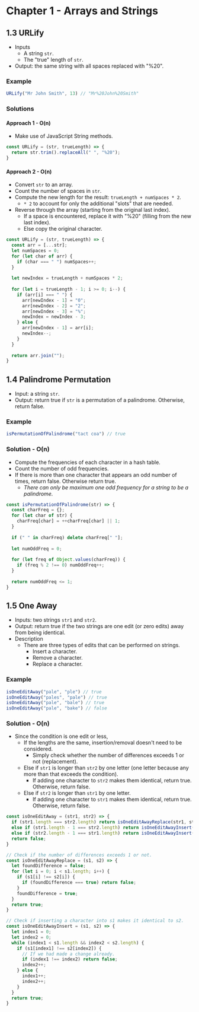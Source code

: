 # Chapter 1 - Arrays and Strings

## 1.3 URLify
- Inputs
  - A string `str`.
  - The "true" length of `str`.
- Output: the same string with all spaces replaced with "%20".
### Example
```js
URLify("Mr John Smith", 13) // "Mr%20John%20Smith"
```
### Solutions
#### Approach 1 - O(n)
- Make use of JavaScript String methods.
```js
const URLify = (str, trueLength) => {
  return str.trim().replaceAll(" ", "%20");
}
```
#### Approach 2 - O(n)
- Convert `str` to an array.
- Count the number of spaces in `str`.
- Compute the new length for the result: `trueLength + numSpaces * 2`.
  - `* 2` to account for only the additional "slots" that are needed.
- Reverse through the array (starting from the original last index).
  - If a space is encountered, replace it with "%20" (filling from the new last index).
  - Else copy the original character.
```js
const URLify = (str, trueLength) => {
  const arr = [...str];
  let numSpaces = 0;
  for (let char of arr) {
    if (char === " ") numSpaces++;
  }
  
  let newIndex = trueLength + numSpaces * 2;
  
  for (let i = trueLength - 1; i >= 0; i--) {
    if (arr[i] === " ") {
      arr[newIndex - 1] = "0";
      arr[newIndex - 2] = "2";
      arr[newIndex - 3] = "%";
      newIndex = newIndex - 3;
    } else {
      arr[newIndex - 1] = arr[i];
      newIndex--;
    }
  }
  
  return arr.join("");
}
```

## 1.4 Palindrome Permutation
- Input: a string `str`.
- Output: return true if `str` is a permutation of a palindrome. Otherwise, return false.
### Example
```js
isPermutationOfPalindrome("tact coa") // true
```
### Solution - O(n)
- Compute the frequencies of each character in a hash table.
- Count the number of odd frequencies.
- If there is more than one character that appears an odd number of times, return false. Otherwise return true.
  - *There can only be maximum one odd frequency for a string to be a palindrome.*
```js
const isPermutationOfPalindrome(str) => {
  const charFreq = {};
  for (let char of str) {
    charFreq[char] = ++charFreq[char] || 1;
  }
  
  if (" " in charFreq) delete charFreq[" "];
  
  let numOddFreq = 0;
  
  for (let freq of Object.values(charFreq)) {
    if (freq % 2 !== 0) numOddFreq++;
  }
  
  return numOddFreq <= 1;
}
```

## 1.5 One Away
- Inputs: two strings `str1` and `str2`.
- Output: return true if the two strings are one edit (or zero edits) away from being identical.
- Description
  - There are three types of edits that can be performed on strings.
    - Insert a character.
    - Remove a character.
    - Replace a character.
### Example
```js
isOneEditAway("pale", "ple") // true
isOneEditAway("pales", "pale") // true
isOneEditAway("pale", "bale") // true
isOneEditAway("pale", "bake") // false
```
### Solution - O(n)
- Since the condition is one edit or less,
  - If the lengths are the same, insertion/removal doesn't need to be considered.
    - Simply check whether the number of differences exceeds 1 or not (replacement).
  - Else if `str1` is longer than `str2` by one letter (one letter because any more than that exceeds the condition).
    - If adding one character to `str2` makes them identical, return true. Otherwise, return false.
  - Else if `str2` is longer than `str1` by one letter.
    - If adding one character to `str1` makes them identical, return true. Otherwise, return false.
```js
const isOneEditAway = (str1, str2) => {
  if (str1.length === str2.length) return isOneEditAwayReplace(str1, str2);
  else if (str1.length - 1 === str2.length) return isOneEditAwayInsert(str2, str1);
  else if (str2.length - 1 === str1.length) return isOneEditAwayInsert(str1, str2);
  return false;
}

// Check if the number of differences exceeds 1 or not.
const isOneEditAwayReplace = (s1, s2) => {
  let foundDifference = false;
  for (let i = 0; i < s1.length; i++) {
    if (s1[i] !== s2[i]) {
      if (foundDifference === true) return false;
    }
    foundDifference = true;
  }
  return true;
}

// Check if inserting a character into s1 makes it identical to s2.
const isOneEditAwayInsert = (s1, s2) => {
  let index1 = 0;
  let index2 = 0;
  while (index1 < s1.length && index2 < s2.length) {
    if (s1[index1] !== s2[index2]) {
      // If we had made a change already.
      if (index1 !== index2) return false;
      index2++;
    } else {
      index1++;
      index2++;
    }
  }
  return true;
}
```

